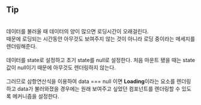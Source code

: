 ## Tip

<br/>
데이터를 불러올 때 데이터의 양이 많으면 로딩시간이 오래걸린다.<br/>
때문에 로딩되는 시간동안 아무것도 보여주지 않는 것이 아니라 로딩 중이라는 메세지를 렌더링해준다.
<br/><br/>
데이터를 state로 설정하고 초기 state를 null로 설정한다.
처음 마운트 됐을 때는 state값이 null이기 때문에 아무것도 렌더링하지 않는다.<br><br>
그러므로 삼항연산식을 이용하여 data === null 이면 <b>Loading</b>이라는 요소를 렌더링하고 data가 불러와졌을 경우에는 원래 보여주고 싶었던 컴포넌트를 렌더링할 수 있도록 메커니즘을 설정한다.

